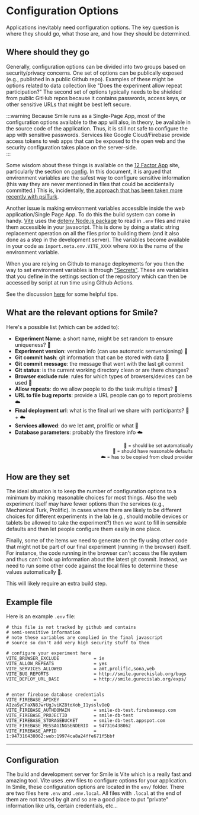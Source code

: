 # Configuration Options
<style>
.note {
    font-size: 0.9em;
    text-align: right;
}
</style>

Applications inevitably need configuration options.  The key question is where they should go, what those are, and how they should be determined.

## Where should they go

Generally, configuration options can be divided into two groups based on security/privacy concerns.  One set of options can be publically exposed (e.g., published in a public Github repo).  Examples of these might be options related to data collection like "Does the experiment allow repeat participation?"  The second set of options typically needs to be shielded from public GitHub repos because it contains passwords, access keys, or other sensitive URLs that might be best left secure.  

:::warning
Because Smile runs as a Single-Page App, most of the configuration options available to the app will also, in theory, be available in the source code of the application.  Thus, it is still not safe to configure the app with sensitive passwords.  Services like Google Cloud/Firebase provide access tokens to web apps that can be exposed to the open web and the security configuration takes place on the server-side.  
:::

Some wisdom about these things is available on the [12 Factor App](https://12factor.net) site, particularly the section on [config](https://12factor.net/config).  In this document, it is argued that environment variables are the safest way to configure sensitive information (this way they are never mentioned in files that could be accidentally committed.)  This is, incidentally, [the approach that has been taken more recently with psiTurk](https://psiturk.readthedocs.io/en/stable/configuration-overview.html#which-go-where-consider-security-and-privacy-as-well-as-science-replicability).

Another issue is making environment variables accessible inside the web application/Single Page App.  To do this the build system can come in handy.  [Vite](https://vitejs.dev) uses the [dotenv Node.js package](https://vitejs.dev/guide/env-and-mode.html) to read in `.env` files and make them accessible in your javascript.  This is done by doing a static string replacement operation on all the files prior to building them (and it also done as a step in the development server).  The variables become available in your code as `import.meta.env.VITE_XXXX` where `XXX` is the name of the environment variable.

When you are relying on Github to manage deployments for you then the way to set environment variables is through ["Secrets"](https://docs.github.com/en/actions/security-guides/encrypted-secrets).  These are variables that you define in the settings section of the repository which can then be accessed by script at run time using Github Actions.

See the discussion [here](https://stackoverflow.com/questions/60176044/how-do-i-use-an-env-file-with-github-actions) for some helpful tips.


## What are the relevant options for Smile?

Here's a possible list (which can be added to):

- **Experiment Name**: a short name, might be set random to ensure uniqueness? :robot:
- **Experiment version**: version info (can use automatic semversioning) :robot:
- **Git commit hash**: git information that can be stored with data :robot:
- **Git commit message**: the message that went with the last git commit
- **Git status**: is the current working directory clean or are there changes?
- **Browser exclude rule**: rules for which types of browsers/devices can be used :cowboy_hat_face:
- **Allow repeats**: do we allow people to do the task multiple times? :cowboy_hat_face:
- **URL to file bug reports**: provide a URL people can go to report problems :cloud:
- **Final deployment url**: what is the final url we share with participants? :robot: + :cloud:
- **Services allowed**: do we let amt, prolific or what :cowboy_hat_face:
- **Database parameters**: probably the firestore info :cloud:

<div class="note">
    🤖 = should be set automatically<br>
    🤠 = should have reasonable defaults<br>
    ☁️ = has to be copied from cloud provider
</div>


## How are they set

The ideal situation is to keep the number of configuration options to a minimum by making reasonable choices for most things.  Also the web experiment itself may have fewer options than the services (e.g., Mechanical Turk, Prolific).  In cases where there are likely to be different choices for different experiments in the lab (e.g., should mobile devices or tablets be allowed to take the experiment?) then we want to fill in sensible defaults and then let people configure them easily in one place.

Finally, some of the items we need to generate on the fly using other code that might not be part of our final experiment (running in the browser) itself. For instance, the code running in the browser can't access the file system and thus can't look up information about the latest git commit.  Instead, we need to run some other code against the local files to determine these values automatically :robot:.  

This will likely require an extra build step.

## Example file

Here is an example `.env` file:


```
# this file is not tracked by github and contains
# semi-sensitive information
# note these variables are complied in the final javascript
# source so don't add very high security stuff to them

# configure your experiment here
VITE_BROWSER_EXCLUDE             = ie
VITE_ALLOW_REPEATS               = yes
VITE_SERVICES_ALLOWED            = amt,prolific,sona,web
VITE_BUG_REPORTS                 = http://smile.gureckislab.org/bugs
VITE_DEPLOY_URL_BASE             = http://smile.gurecislab.org/exps/


# enter firebase database credentials
VITE_FIREBASE_APIKEY             = AIzaSyCFaXN8JwrUgJviKZ8toXob_I1ysslvOeQ
VITE_FIREBASE_AUTHDOMAIN         = smile-db-test.firebaseapp.com
VITE_FIREBASE_PROJECTID          = smile-db-test
VITE_FIREBASE_STORAGEBUCKET      = smile-db-test.appspot.com
VITE_FIREBASE_MESSAGINGSENDERID  = 947316438062
VITE_FIREBASE_APPID              = 1:947316438062:web:19974ca8a24ffe671f5bbf

```

---

## Configuration

The build and development server for Smile is Vite which is a really fast
and amazing tool.  Vite uses .env files to configure options for your application.  In Smile, these configuration options are located in the `env/` folder.  There are two files here `.env` and `.env.local`.  All files with `.local` at the end of them are not traced by git and so are a good place to put "private" information like urls, certain credentials, etc...  